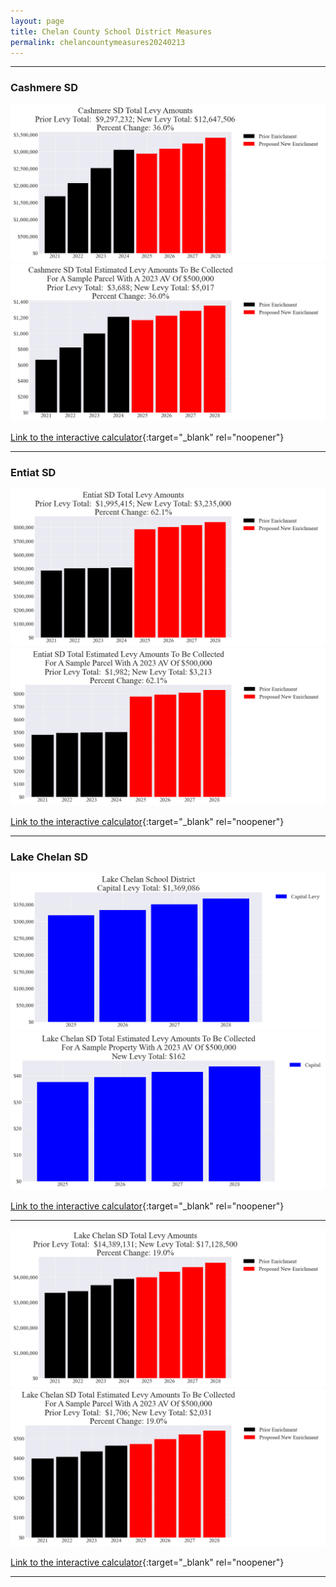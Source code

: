 ```yaml
---
layout: page
title: Chelan County School District Measures
permalink: chelancountymeasures20240213
---
```


___

### Cashmere SD

![Cashmere SD enrichment levy totals chart](pagesManual/LeviesReport/20240213/CashmereEnrichment.png "Cashmere SD enrichment levy totals chart")
![Cashmere SD enrichment levy example parcel chart](pagesManual/LeviesReport/20240213/CashmereEnrichmentParcel.png "Cashmere SD enrichment  example parcel chart")

[Link to the interactive calculator](calculator_cashmere_enrichment_20240213_enhanced){:target="_blank" rel="noopener"}

___

### Entiat SD

![Entiat SD enrichment levy totals chart](pagesManual/LeviesReport/20240213/EntiatEnrichment.png "Entiat SD enrichment levy totals chart")
![Entiat SD enrichment levy example parcel chart](pagesManual/LeviesReport/20240213/EntiatEnrichmentParcel.png "Entiat SD enrichment  example parcel chart")

[Link to the interactive calculator](calculator_entiat_enrichment_20240213_enhanced){:target="_blank" rel="noopener"}

___

### Lake Chelan SD

![Lake Chelan SD capital levy totals chart](pagesManual/LeviesReport/20240213/LakeChelanCapital.png "Lake Chelan SD capital levy totals chart")
![Lake Chelan SD capital levy example parcel chart](pagesManual/LeviesReport/20240213/LakeChelanCapitalParcel.png "Lake Chelan SD capital  example parcel chart")

[Link to the interactive calculator](calculator_lake_chelan_capital_20240213_enhanced){:target="_blank" rel="noopener"}

___


![Lake Chelan SD enrichment levy totals chart](pagesManual/LeviesReport/20240213/LakeChelanEnrichment.png "Lake Chelan SD enrichment levy totals chart")
![Lake Chelan SD enrichment levy example parcel chart](pagesManual/LeviesReport/20240213/LakeChelanEnrichmentParcel.png "Lake Chelan SD enrichment  example parcel chart")

[Link to the interactive calculator](calculator_lake_chelan_enrichment_20240213_enhanced){:target="_blank" rel="noopener"}

___

